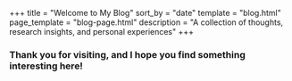 +++
title = "Welcome to My Blog"
sort_by = "date"
template = "blog.html"
page_template = "blog-page.html"
description = "A collection of thoughts, research insights, and personal experiences"
+++

<!-- # Welcome to My Blog

Welcome to my personal blog where I share thoughts, experiences, and insights about my research, teaching, and other interests. Here you'll find a diverse range of topics including:

## What I Write About

- **Research Insights**: Deep dives into my current research projects and findings
- **Academic Life**: Experiences and reflections on academic career and teaching
- **Photography**: My photography work and visual storytelling
- **Technical Tutorials**: Guides and explanations about tools and methods I use
- **Personal Thoughts**: General musings about science, education, and life

## Recent Highlights

- Research insights and discoveries
- Teaching experiences and methodologies
- Photography projects and visual stories
- Academic life and professional development

## Get in Touch

I always enjoy hearing from readers! If you have questions, comments, or would like to discuss potential collaborations, please feel free to:

- Email me at [your-email@university.edu]
- Connect with me on academic social networks
- Leave comments on individual blog posts -->

### Thank you for visiting, and I hope you find something interesting here!
<!-- ======= -->